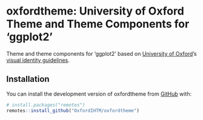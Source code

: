 
<!-- README.md is generated from README.Rmd. Please edit that file -->

# oxfordtheme: University of Oxford Theme and Theme Components for ‘ggplot2’

<!-- badges: start -->
<!-- badges: end -->

Theme and theme components for ‘ggplot2’ based on [University of
Oxford](https://ox.ac.uk)’s [visual identity
guidelines](https://www.ox.ac.uk/sites/files/oxford/media_wysiwyg/Oxford%20Blue%20LR.pdf).

## Installation

You can install the development version of oxfordtheme from
[GitHub](https://github.com/) with:

``` r
# install.packages("remotes")
remotes::install_github("OxfordIHTM/oxfordtheme")
```
